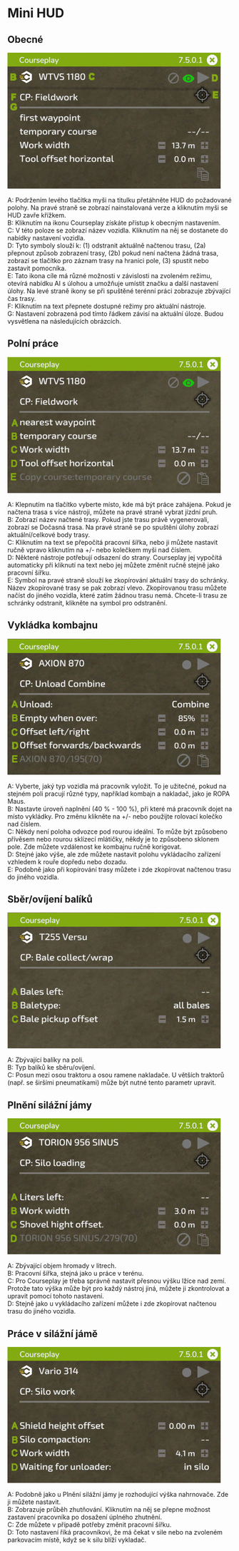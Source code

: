 # Mini HUD
## Obecné
![Image](../assets/images/minihudhelp_general_0_0_478_305.png)
  
A: Podržením levého tlačítka myši na titulku přetáhněte HUD do požadované polohy. Na pravé straně se zobrazí nainstalovaná verze a kliknutím myši se HUD zavře křížkem.  
B: Kliknutím na ikonu Courseplay získáte přístup k obecným nastavením.  
C: V této poloze se zobrazí název vozidla. Kliknutím na něj se dostanete do nabídky nastavení vozidla.  
D: Tyto symboly slouží k: (1) odstranit aktuálně načtenou trasu, (2a) přepnout způsob zobrazení trasy, (2b) pokud není načtena žádná trasa, zobrazí se tlačítko pro záznam trasy na hranici pole, (3) spustit nebo zastavit pomocníka.  
E: Tato ikona cíle má různé možnosti v závislosti na zvoleném režimu, otevírá nabídku AI s úlohou a umožňuje umístit značku a další nastavení úlohy. Na levé straně ikony se při spuštěné terénní práci zobrazuje zbývající čas trasy.  
F: Kliknutím na text přepnete dostupné režimy pro aktuální nástroje.  
G: Nastavení zobrazená pod tímto řádkem závisí na aktuální úloze. Budou vysvětlena na následujících obrázcích.  

## Polní práce
![Image](../assets/images/minihudhelp_fieldwork_0_0_478_305.png)
  
A: Klepnutím na tlačítko vyberte místo, kde má být práce zahájena. Pokud je načtena trasa s více nástroji, můžete na pravé straně vybrat jízdní pruh.  
B: Zobrazí název načtené trasy. Pokud jste trasu právě vygenerovali, zobrazí se Dočasná trasa. Na pravé straně se po spuštění úlohy zobrazí aktuální/celkové body trasy.  
C: Kliknutím na text se přepočítá pracovní šířka, nebo ji můžete nastavit ručně vpravo kliknutím na +/- nebo kolečkem myši nad číslem.  
D: Některé nástroje potřebují odsazení do strany. Courseplay jej vypočítá automaticky při kliknutí na text nebo jej můžete změnit ručně stejně jako pracovní šířku.  
E: Symbol na pravé straně slouží ke zkopírování aktuální trasy do schránky. Název zkopírované trasy se pak zobrazí vlevo. Zkopírovanou trasu můžete načíst do jiného vozidla, které zatím žádnou trasu nemá. Chcete-li trasu ze schránky odstranit, klikněte na symbol pro odstranění.  

## Vykládka kombajnu
![Image](../assets/images/minihudhelp_combineunload_0_0_478_305.png)
  
A: Vyberte, jaký typ vozidla má pracovník vyložit. To je užitečné, pokud na stejném poli pracují různé typy, například kombajn a nakladač, jako je ROPA Maus.  
B: Nastavte úroveň naplnění (40 % - 100 %), při které má pracovník dojet na místo vykládky. Pro změnu klikněte na +/- nebo použijte rolovací kolečko nad číslem.  
C: Někdy není poloha odvozce pod rourou ideální. To může být způsobeno přívěsem nebo rourou sklízecí mlátičky, někdy je to způsobeno sklonem pole. Zde můžete vzdálenost ke kombajnu ručně korigovat.  
D: Stejné jako výše, ale zde můžete nastavit polohu vykládacího zařízení vzhledem k rouře dopředu nebo dozadu.  
E: Podobně jako při kopírování trasy můžete i zde zkopírovat načtenou trasu do jiného vozidla.  

## Sběr/ovíjení balíků
![Image](../assets/images/minihudhelp_balecollect_0_0_478_305.png)
  
A: Zbývající balíky na poli.  
B: Typ balíků ke sběru/ovíjení.  
C: Posun mezi osou traktoru a osou ramene nakladače. U větších traktorů (např. se širšími pneumatikami) může být nutné tento parametr upravit.  

## Plnění silážní jámy
![Image](../assets/images/minihudhelp_siloloader_0_0_478_305.png)
  
A: Zbývající objem hromady v litrech.  
B: Pracovní šířka, stejná jako u práce v terénu.  
C: Pro Courseplay je třeba správně nastavit přesnou výšku lžíce nad zemí. Protože tato výška může být pro každý nástroj jiná, můžete ji zkontrolovat a upravit pomocí tohoto nastavení.  
D: Stejně jako u vykládacího zařízení můžete i zde zkopírovat načtenou trasu do jiného vozidla.  

## Práce v silážní jámě
![Image](../assets/images/minihudhelp_siloworker_0_0_478_305.png)
  
A: Podobně jako u Plnění silážní jámy je rozhodující výška nahrnovače. Zde ji můžete nastavit.  
B: Zobrazuje průběh zhutňování. Kliknutím na něj se přepne možnost zastavení pracovníka po dosažení úplného zhutnění.  
C: Zde můžete v případě potřeby změnit pracovní šířku.  
D: Toto nastavení říká pracovníkovi, že má čekat v sile nebo na zvoleném parkovacím místě, když se k silu blíží vykladač.  
